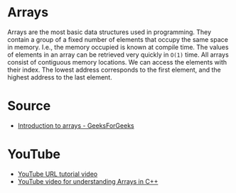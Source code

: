 # Arrays

Arrays are the most basic data structures used in programming. They contain a group of a fixed number of elements that occupy the same space in memory. I.e., the memory occupied is known at compile time. The values of elements in an array can be retrieved very quickly in `O(1)` time.
All arrays consist of contiguous memory locations. We can access the elements with their index. The lowest address corresponds to the first element, and the highest address to the last element.

# Source

- [Introduction to arrays - GeeksForGeeks](https://www.geeksforgeeks.org/introduction-to-arrays/)

# YouTube

- [YouTube URL tutorial video](https://youtu.be/NptnmWvkbTw)
- [YouTube video for understanding Arrays in C++](https://youtu.be/ibeGtDEQGz0)
